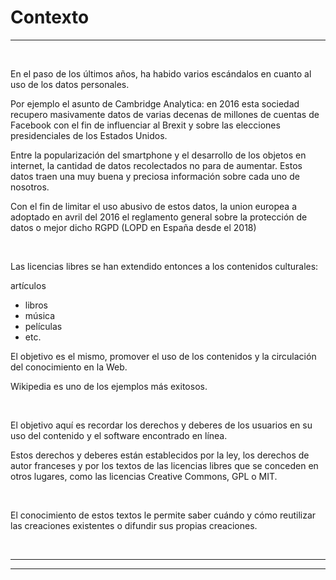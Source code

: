 # **Contexto**

---

<br>

En el paso de los últimos años, ha habido varios escándalos en cuanto al uso de los datos personales.

Por ejemplo el asunto de Cambridge Analytica: en 2016 esta sociedad recupero masivamente datos de varias decenas de millones de cuentas de Facebook con el fin de influenciar al Brexit y sobre las elecciones presidenciales de los Estados Unidos.

Entre la popularización del smartphone y el desarrollo de los objetos en internet, la cantidad de datos recolectados no para de aumentar. Estos datos traen una muy buena y preciosa información sobre cada uno de nosotros.

Con el fin de limitar el uso abusivo de estos datos, la union europea a adoptado en avril del 2016 el reglamento general sobre la protección de datos o mejor dicho RGPD (LOPD en España desde el 2018)

<br>

Las licencias libres se han extendido entonces a los contenidos culturales:

artículos

- libros
- música
- películas
- etc.

El objetivo es el mismo, promover el uso de los contenidos y la circulación del conocimiento en la Web.

Wikipedia es uno de los ejemplos más exitosos.

<br>

El objetivo aquí es recordar los derechos y deberes de los usuarios en su uso del contenido y el software encontrado en línea.

Estos derechos y deberes están establecidos por la ley, los derechos de autor franceses y por los textos de las licencias libres que se conceden en otros lugares, como las licencias Creative Commons, GPL o MIT.

<br>

El conocimiento de estos textos le permite saber cuándo y cómo reutilizar las creaciones existentes o difundir sus propias creaciones.

<br>

---

---
